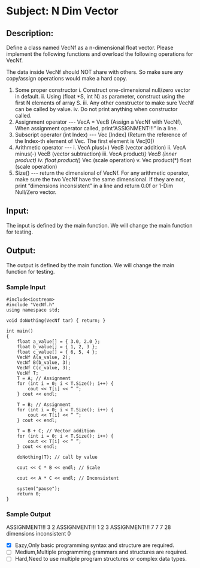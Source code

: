# Subject: N Dim Vector
## Description:
Define a class named VecNf as a n-dimensional float vector. Please implement the following functions and overload the following operations for VecNf.

The data inside VecNf should NOT share with others. So make sure any copy/assign operations would make a hard copy.
1.	Some proper constructor
i.	Construct one-dimensional null/zero vector in default.
ii.	Using (float *S, int N) as parameter, construct using the first N elements of array S.
iii.	Any other constructor to make sure VecNf can be called by value.
iv.	Do not print anything when constructor called.
2.	Assignment operator --- VecA = VecB (Assign a VecNf with VecNf), When 
assignment operator called, print“ASSIGNMENT!!!”
in a line.
3.	Subscript operator (int Index) --- Vec [Index] (Return the reference of the 
Index-th element of Vec. The first element is Vec[0])
4.	Arithmetic operator ---
i.	VecA plus(+) VecB (vector addition)
ii.	VecA minus(-) VecB (vector subtraction)
iii.	VecA product(*) VecB (inner product)
iv.	float product(*) Vec (scale operation)
v.	Vec product(*) float (scale operation)
5.	Size() --- return the dimensional of VecNf.
For any arithmetic operator, make sure the two VecNf have the same dimensional. If they are not, print “dimensions inconsistent” in a line and return 0.0f or 1-Dim Null/Zero vector. 


## Input:
The input is defined by the main function.
We will change the main function for testing.

## Output:
The output is defined by the main function.
We will change the main function for testing.

### Sample Input	 
```
#include<iostream>
#include "VecNf.h"
using namespace std; 

void doNothing(VecNf tar) { return; }

int main()
{
    float a_value[] = { 3.0, 2.0 };
    float b_value[] = { 1, 2, 3 };
    float c_value[] = { 6, 5, 4 };
    VecNf A(a_value, 2);
    VecNf B(b_value, 3);
    VecNf C(c_value, 3);
    VecNf T;
    T = A; // Assignment
    for (int i = 0; i < T.Size(); i++) {
        cout << T[i] << “ ”;
    } cout << endl;

    T = B; // Assignment
    for (int i = 0; i < T.Size(); i++) {
        cout << T[i] << “ ”;
    } cout << endl;

    T = B + C; // Vector addition
    for (int i = 0; i < T.Size(); i++) {
        cout << T[i] << “ ”;
    } cout << endl;

    doNothing(T); // call by value

    cout << C * B << endl; // Scale

    cout << A * C << endl; // Inconsistent

    system("pause");
    return 0;
}

```

### Sample Output 
ASSIGNMENT!!!
3 2
ASSIGNMENT!!!
1 2 3
ASSIGNMENT!!!
7 7 7
28
dimensions inconsistent
0


- [x]  Eazy,Only basic programming syntax and structure are required.
- [ ]  Medium,Multiple programming grammars and structures are required.
- [ ] Hard,Need to use multiple program structures or complex data types.